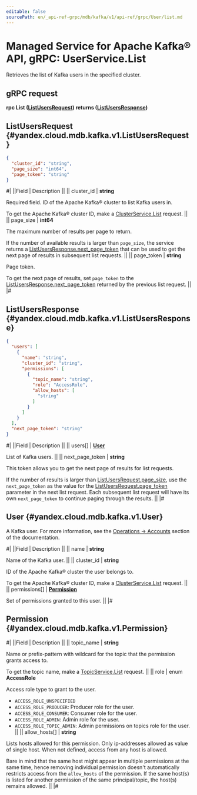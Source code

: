 ```yaml
---
editable: false
sourcePath: en/_api-ref-grpc/mdb/kafka/v1/api-ref/grpc/User/list.md
---
```


# Managed Service for Apache Kafka® API, gRPC: UserService.List

Retrieves the list of Kafka users in the specified cluster.

## gRPC request

**rpc List ([ListUsersRequest](#yandex.cloud.mdb.kafka.v1.ListUsersRequest)) returns ([ListUsersResponse](#yandex.cloud.mdb.kafka.v1.ListUsersResponse))**

## ListUsersRequest {#yandex.cloud.mdb.kafka.v1.ListUsersRequest}

```json
{
  "cluster_id": "string",
  "page_size": "int64",
  "page_token": "string"
}
```

#|
||Field | Description ||
|| cluster_id | **string**

Required field. ID of the Apache Kafka® cluster to list Kafka users in.

To get the Apache Kafka® cluster ID, make a [ClusterService.List](/docs/managed-kafka/api-ref/grpc/Cluster/list#List) request. ||
|| page_size | **int64**

The maximum number of results per page to return.

If the number of available results is larger than `page_size`, the service returns a [ListUsersResponse.next_page_token](#yandex.cloud.mdb.kafka.v1.ListUsersResponse) that can be used to get the next page of results in subsequent list requests. ||
|| page_token | **string**

Page token.

To get the next page of results, set `page_token` to the [ListUsersResponse.next_page_token](#yandex.cloud.mdb.kafka.v1.ListUsersResponse) returned by the previous list request. ||
|#

## ListUsersResponse {#yandex.cloud.mdb.kafka.v1.ListUsersResponse}

```json
{
  "users": [
    {
      "name": "string",
      "cluster_id": "string",
      "permissions": [
        {
          "topic_name": "string",
          "role": "AccessRole",
          "allow_hosts": [
            "string"
          ]
        }
      ]
    }
  ],
  "next_page_token": "string"
}
```

#|
||Field | Description ||
|| users[] | **[User](#yandex.cloud.mdb.kafka.v1.User)**

List of Kafka users. ||
|| next_page_token | **string**

This token allows you to get the next page of results for list requests.

If the number of results is larger than [ListUsersRequest.page_size](#yandex.cloud.mdb.kafka.v1.ListUsersRequest), use the `next_page_token` as the value for the [ListUsersRequest.page_token](#yandex.cloud.mdb.kafka.v1.ListUsersRequest) parameter in the next list request.
Each subsequent list request will have its own `next_page_token` to continue paging through the results. ||
|#

## User {#yandex.cloud.mdb.kafka.v1.User}

A Kafka user.
For more information, see the [Operations -> Accounts](/docs/managed-kafka/operations/cluster-accounts) section of the documentation.

#|
||Field | Description ||
|| name | **string**

Name of the Kafka user. ||
|| cluster_id | **string**

ID of the Apache Kafka® cluster the user belongs to.

To get the Apache Kafka® cluster ID, make a [ClusterService.List](/docs/managed-kafka/api-ref/grpc/Cluster/list#List) request. ||
|| permissions[] | **[Permission](#yandex.cloud.mdb.kafka.v1.Permission)**

Set of permissions granted to this user. ||
|#

## Permission {#yandex.cloud.mdb.kafka.v1.Permission}

#|
||Field | Description ||
|| topic_name | **string**

Name or prefix-pattern with wildcard for the topic that the permission grants access to.

To get the topic name, make a [TopicService.List](/docs/managed-kafka/api-ref/grpc/Topic/list#List) request. ||
|| role | enum **AccessRole**

Access role type to grant to the user.

- `ACCESS_ROLE_UNSPECIFIED`
- `ACCESS_ROLE_PRODUCER`: Producer role for the user.
- `ACCESS_ROLE_CONSUMER`: Consumer role for the user.
- `ACCESS_ROLE_ADMIN`: Admin role for the user.
- `ACCESS_ROLE_TOPIC_ADMIN`: Admin permissions on topics role for the user. ||
|| allow_hosts[] | **string**

Lists hosts allowed for this permission.
Only ip-addresses allowed as value of single host.
When not defined, access from any host is allowed.

Bare in mind that the same host might appear in multiple permissions at the same time,
hence removing individual permission doesn't automatically restricts access from the `allow_hosts` of the permission.
If the same host(s) is listed for another permission of the same principal/topic, the host(s) remains allowed. ||
|#